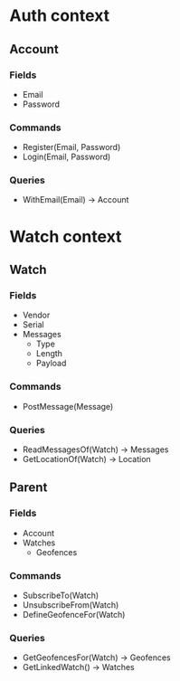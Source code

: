 # Auth context

## Account

### Fields

- Email
- Password

### Commands

- Register(Email, Password)
- Login(Email, Password)

### Queries

- WithEmail(Email) -> Account

# Watch context

## Watch

### Fields

- Vendor
- Serial
- Messages
  - Type
  - Length
  - Payload

### Commands

- PostMessage(Message)

### Queries

- ReadMessagesOf(Watch) -> Messages
- GetLocationOf(Watch) -> Location

## Parent

### Fields

- Account
- Watches
  - Geofences

### Commands

- SubscribeTo(Watch)
- UnsubscribeFrom(Watch)
- DefineGeofenceFor(Watch)

### Queries

- GetGeofencesFor(Watch) -> Geofences
- GetLinkedWatch() -> Watches
